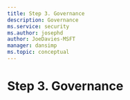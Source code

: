 ```yaml
---
title: Step 3. Governance
description: Governance 
ms.service: security
ms.author: josephd
author: JoeDavies-MSFT
manager: dansimp
ms.topic: conceptual
---
```


# Step 3. Governance



